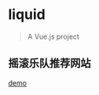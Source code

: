 # liquid

> A Vue.js project

## 摇滚乐队推荐网站
[demo](https://dingzhenjianglt.github.io/liquid/blob/preview/dist/index.html) 
